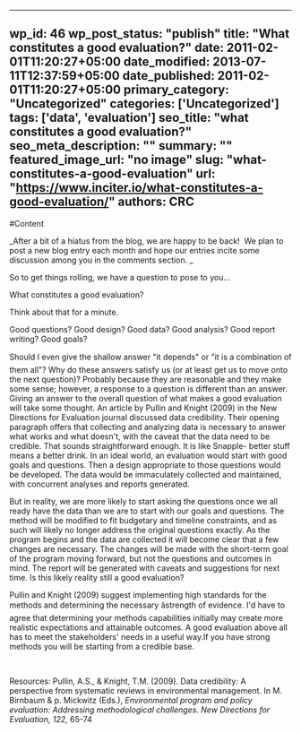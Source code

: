 
---
wp_id: 46
wp_post_status: "publish" 
title: "What constitutes a good evaluation?"
date: 2011-02-01T11:20:27+05:00
date_modified: 2013-07-11T12:37:59+05:00
date_published: 2011-02-01T11:20:27+05:00
primary_category: "Uncategorized"
categories: ['Uncategorized'] 
tags: ['data', 'evaluation']
seo_title: "what constitutes a good evaluation?"
seo_meta_description: ""
summary: ""
featured_image_url: "no image"
slug: "what-constitutes-a-good-evaluation"
url: "https://www.inciter.io/what-constitutes-a-good-evaluation/"
authors: CRC
---

#Content

_After a bit of a hiatus from the blog, we are happy to be back! &nbsp;We plan to post a new blog entry each month and hope our entries incite some discussion among you in the comments section. _
<!--StartFragment-->
<p class="MsoNormal">So to get things rolling, we have a question to pose to you...</p>
<p class="MsoNormal">What constitutes a good evaluation?</p>
<p class="MsoNormal">Think about that for a minute.</p>
<p class="MsoNormal">Good questions? Good design? Good data? Good analysis? Good report writing? Good goals?</p>
<p class="MsoNormal">Should I even give the shallow answer "it depends" or "it is a combination of them all"? Why do these answers satisfy us (or at least get us to move onto the next question)? Probably because they are reasonable and they make some sense; however, a response to a question is different than an answer. Giving an answer to the overall question of what makes a good evaluation will take some thought. An article by Pullin and Knight (2009) in the New Directions for Evaluation journal discussed data credibility. Their opening paragraph offers that collecting and analyzing data is necessary to answer what works and what doesn't, with the caveat that the data need to be credible. That sounds straightforward enough. It is like Snapple- better stuff means a better drink. In an ideal world, an evaluation would start with good goals and questions. Then a design appropriate to those questions would be developed. The data would be immaculately collected and maintained, with concurrent analyses and reports generated.</p>
<p class="MsoNormal">But in reality, we are more likely to start asking the questions once we all ready have the data than we are to start with our goals and questions. The method will be modified to fit budgetary and timeline constraints, and as such will likely no longer address the original questions exactly. As the program begins and the data are collected it will become clear that a few changes are necessary. The changes will be made with the short-term goal of the program moving forward, but not the questions and outcomes in mind. The report will be generated with caveats and suggestions for next time. Is this likely reality still a good evaluation?</p>
<p class="MsoNormal">Pullin and Knight (2009) suggest implementing high standards for the methods and determining the necessary âstrength of evidence. I'd have to agree that determining your methods capabilities initially may create more realistic expectations and attainable outcomes. A good evaluation above all has to meet the stakeholders' needs in a useful way.If you have strong methods you will be starting from a credible base.</p>
<p class="MsoNormal">&nbsp;</p>
<p class="MsoNormal">Resources: Pullin, A.S., &amp; Knight, T.M. (2009). Data credibility: A perspective from systematic reviews in environmental management. In M. Birnbaum &amp; p. Mickwitz (Eds.), <em>Environmental program and policy evaluation: Addressing methodological challenges. New Directions for Evaluation, 122, </em>65-74</p>
<!--EndFragment-->

